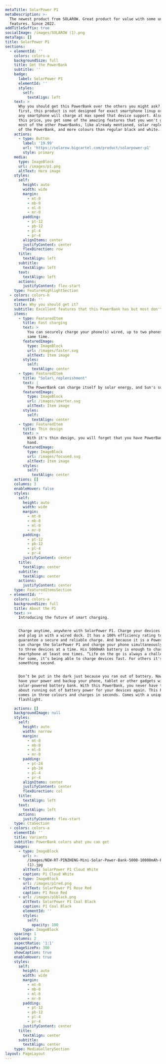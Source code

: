 ```yaml
---
metaTitle: SolarPower P1
metaDescription: >-
  The newest product from SOLAROW. Great product for value with some unusual
  features. Since 2022.
addTitleSuffix: true
socialImage: /images/SOLAROW (1).png
metaTags: []
title: SolarPower P1
sections:
  - elementId: ''
    colors: colors-a
    backgroundSize: full
    title: Get the PowerBank
    subtitle: ''
    badge:
      label: SolarPower P1
      elementId: ''
      styles:
        self:
          textAlign: left
    text: >
      Why you should get this PowerBank over the others you might ask? Well, for
      first, this product is not designed for exact smartphone linup or brand,
      any smartphone will charge at max speed that device support. Also, for
      this price, you get some of the amazing features that you won't get with
      most of the other PowerBanks, like already mentioned, solar replenishment
      of the PowerBank, and more colours than regular black and white.
    actions:
      - type: Button
        label: '19.99'
        url: 'https://solarow.bigcartel.com/product/solarpower-p1'
        style: primary
    media:
      type: ImageBlock
      url: /images/p1.png
      altText: Hero image
    styles:
      self:
        height: auto
        width: wide
        margin:
          - mt-0
          - mb-0
          - ml-0
          - mr-0
        padding:
          - pt-12
          - pb-12
          - pl-4
          - pr-4
        alignItems: center
        justifyContent: center
        flexDirection: row
      title:
        textAlign: left
      subtitle:
        textAlign: left
      text:
        textAlign: left
      actions:
        justifyContent: flex-start
    type: FeatureHighlightSection
  - colors: colors-h
    elementId: ''
    title: Why you should get it?
    subtitle: Excellent features that this PowerBank has but most don't.
    items:
      - type: FeaturedItem
        title: Fast charging
        text: >
          You can securely charge your phone(s) wired, up to two phones at the
          same time.
        featuredImage:
          type: ImageBlock
          url: /images/faster.svg
          altText: Item image
        styles:
          self:
            textAlign: center
      - type: FeaturedItem
        title: "Solar\_replenishment"
        text: |
          The PowerBank can charge itself by solar energy, and Sun's sunshine.
        featuredImage:
          type: ImageBlock
          url: /images/smarter.svg
          altText: Item image
        styles:
          self:
            textAlign: center
      - type: FeaturedItem
        title: Thin design
        text: >
          With it's thin design, you will forget that you have PowerBank in your
          hand.
        featuredImage:
          type: ImageBlock
          url: /images/focused.svg
          altText: Item image
        styles:
          self:
            textAlign: center
    actions: []
    columns: 3
    enableHover: false
    styles:
      self:
        height: auto
        width: wide
        margin:
          - mt-0
          - mb-0
          - ml-0
          - mr-0
        padding:
          - pt-12
          - pb-12
          - pl-4
          - pr-4
        justifyContent: center
      title:
        textAlign: center
      subtitle:
        textAlign: center
      actions:
        justifyContent: center
    type: FeaturedItemsSection
  - elementId: ''
    colors: colors-a
    backgroundSize: full
    title: About the P1
    text: >+
      Introducing the future of smart charging.


      Charge anytime, anywhere with SolarPower P1. Charge your devices secure
      and plug in with a wired dock. It has a 100% efficiency rating to
      guarantee a secure and reliable charge. And because it is a PowerBank, you
      can charge the SolarPower P1 and charge your phone simultaneously for up
      to three devices at a time. His 5000mAh battery is enough to charge your
      smartphone at least one times. “Life on the go is always a challenge''.
      For some, it’s being able to charge devices fast. For others it's
      something second.


      Don’t be put in the dark just because you ran out of battery. Now you can
      have your power and backup your phone, tablet or other gadgets with this
      solar-powered battery bank. With this PowerBank, you never have to worry
      about running out of battery power for your devices again. This PowerBank
      comes in three colours and charges in seconds. Comes with a unique LED
      flashlight.

    actions: []
    backgroundImage: null
    styles:
      self:
        height: auto
        width: narrow
        margin:
          - mt-0
          - mb-0
          - ml-0
          - mr-0
        padding:
          - pt-24
          - pb-24
          - pl-4
          - pr-4
        alignItems: center
        justifyContent: center
        flexDirection: col
      title:
        textAlign: left
      text:
        textAlign: left
      actions:
        justifyContent: flex-start
    type: CtaSection
  - colors: colors-a
    elementId: ''
    title: Variants
    subtitle: PowerBank colors what you can get
    images:
      - type: ImageBlock
        url: >-
          /images/NEW-RT-PINZHENG-Mini-Solar-Power-Bank-5000-10000mAh-Power-Bank-For-Phone-Powerbank-External-Spare.jpg_640x640
          (1).jpg
        altText: SolarPower P1 Cloud White
        caption: P1 Cloud White
      - type: ImageBlock
        url: /images/p1red.png
        altText: SolarPower P1 Rose Red
        caption: P1 Rose Red
      - url: /images/p1black.png
        altText: SolarPower P1 Coal Black
        caption: P1 Coal Black
        elementId: ''
        styles:
          self:
            opacity: 100
        type: ImageBlock
    spacing: 1
    columns: 2
    aspectRatio: '1:1'
    imageSizePx: 300
    showCaption: true
    enableHover: true
    styles:
      self:
        height: auto
        width: wide
        margin:
          - mt-0
          - mb-0
          - ml-0
          - mr-0
        padding:
          - pt-12
          - pb-12
          - pl-4
          - pr-4
        justifyContent: center
      title:
        textAlign: center
      subtitle:
        textAlign: center
    type: MediaGallerySection
layout: PageLayout
---
```

